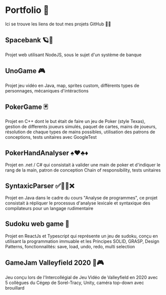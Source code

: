 # Portfolio 💼
Ici se trouve les liens de tout mes projets GitHub 🧑‍💻
## Spacebank 🪐🏦
Projet web utilisant NodeJS, sous le sujet d'un système de banque
## UnoGame 🎮
Projet jeu vidéo en Java, map, sprites custom, différents types de personnages, mécaniques d'intéractions
## PokerGame 🃏
Projet en C++ dont le but était de faire un jeu de Poker (style Texas), gestion de differents joueurs simulés, paquet de cartes, mains de joueurs, résolution de chaque types de mains possibles, utilisation des patrons de conceptions, tests unitaires avec GoogleTest
## PokerHandAnalyser ♠️♥️♣️♦️
Projet en .net / C# qui consistait à valider une main de poker et d'indiquer le rang de la main, patron de conception Chain of responsibility, tests unitaires
## SyntaxicParser ✅🤷‍♂️❌
Projet en Java dans le cadre du cours "Analyse de programmes", ce projet consistait à répliquer le processus d'analyse lexicale et syntaxique des compilateurs pour un langage rudimentaire
## Sudoku web game 🧮
Projet en ReactJs et Typescript qui représente un jeu de sudoku, conçu en utilisant la programmation immuable et les Principes SOLID, GRASP, Design Patterns, fonctionnalités: save, load, undo, redo, multi selection
## GameJam Valleyfield 2020 🦌🎮
Jeu conçu lors de l'Intercollégial de Jeu Vidéo de Valleyfield en 2020 avec 5 collègues du Cégep de Sorel-Tracy, Unity, caméra top-down avec brouillard